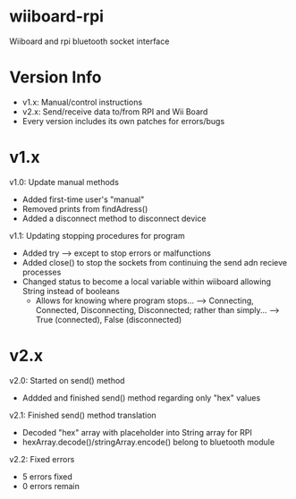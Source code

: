 # wiiboard-rpi
Wiiboard and rpi bluetooth socket interface

# Version Info
- v1.x: Manual/control instructions
- v2.x: Send/receive data to/from RPI and Wii Board
- Every version includes its own patches for errors/bugs

# v1.x
v1.0: Update manual methods
- Added first-time user's "manual"
- Removed prints from findAdress()
- Added a disconnect method to disconnect device

v1.1: Updating stopping procedures for program
- Added try --> except to stop errors or malfunctions
- Added close() to stop the sockets from continuing the send adn recieve processes
- Changed status to become a local variable within wiiboard allowing String instead of booleans
  - Allows for knowing where program stops... --> Connecting, Connected, Disconnecting, Disconnected; rather than simply... --> True (connected), False (disconnected)

# v2.x
v2.0: Started on send() method
- Addded and finished send() method regarding only "hex" values

v2.1: Finished send() method translation
- Decoded "hex" array with placeholder into String array for RPI
- hexArray.decode()/stringArray.encode() belong to bluetooth module

v2.2: Fixed errors
-  5 errors fixed
-  0 errors remain
